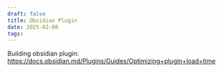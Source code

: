 ```yaml
---
draft: false
title: Obsidian Plugin
date: 2025-02-08
tags:
---
```

Building obsidian plugin:
https://docs.obsidian.md/Plugins/Guides/Optimizing+plugin+load+time

